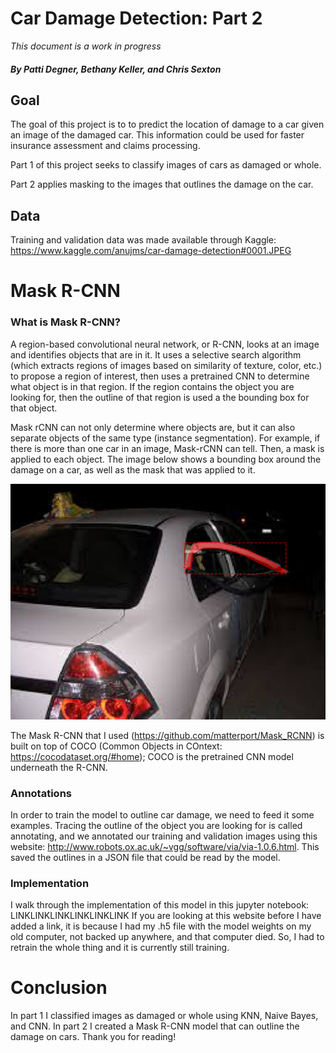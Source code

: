 # Car Damage Detection: Part 2

*This document is a work in progress*

##### By Patti Degner, Bethany Keller, and Chris Sexton

## Goal

The goal of this project is to to predict the location of damage to a car given an image of the damaged car. This information could be used for faster insurance assessment and claims processing.

Part 1 of this project seeks to classify images of cars as damaged or whole.

Part 2 applies masking to the images that outlines the damage on the car. 

## Data

Training and validation data was made available through Kaggle: https://www.kaggle.com/anujms/car-damage-detection#0001.JPEG

# Mask R-CNN

### What is Mask R-CNN?
A region-based convolutional neural network, or R-CNN, looks at an image and identifies objects that are in it. It uses a selective search algorithm (which extracts regions of images based on similarity of texture, color, etc.) to propose a region of interest, then uses a pretrained CNN to determine what object is in that region. If the region contains the object you are looking for, then the outline of that region is used a the bounding box for that object. 

Mask rCNN can not only determine where objects are, but it can also separate objects of the same type (instance segmentation). For example, if there is more than one car in an image, Mask-rCNN can tell. Then, a mask is applied to each object. The image below shows a bounding box around the damage on a car, as well as the mask that was applied to it. 

![bounding_box](bounding_box.png)

The Mask R-CNN that I used (https://github.com/matterport/Mask_RCNN) is built on top of COCO (Common Objects in COntext: https://cocodataset.org/#home); COCO is the pretrained CNN model underneath the R-CNN. 

### Annotations
In order to train the model to outline car damage, we need to feed it some examples. Tracing the outline of the object you are looking for is called annotating, and we annotated our training and validation images using this website: http://www.robots.ox.ac.uk/~vgg/software/via/via-1.0.6.html. This saved the outlines in a JSON file that could be read by the model. 

### Implementation
I walk through the implementation of this model in this jupyter notebook: LINKLINKLINKLINKLINKLINK
If you are looking at this website before I have added a link, it is because I had my .h5 file with the model weights on my old computer, not backed up anywhere, and that computer died. So, I had to retrain the whole thing and it is currently still training. 

# Conclusion
In part 1 I classified images as damaged or whole using KNN, Naive Bayes, and CNN. In part 2 I created a Mask R-CNN model that can outline the damage on cars. Thank you for reading!
